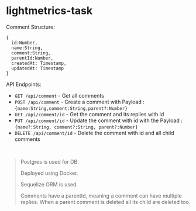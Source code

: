 # lightmetrics-task

Comment Structure:

```
{
  id:Number,
  name:String,
  comment:String,
  parentId:Number,
  createdAt: Timestamp,
  updatedAt: Timestamp
}
```

API Endpoints:

- `GET /api/comment` - Get all comments
- `POST /api/comment` - Create a comment with Payload : `{name:String,comment:String,parent?:Number}`
- `GET /api/comment/id` - Get the comment and its replies with id
- `PUT /api/comment/id` - Update the comment with id with the Payload : `{name?:String, comment?:String, parent?:Number}`
- `DELETE /api/comment/id` - Delete the comment with id and all child comments  

<br>

> Postgres is used for DB.
> 
> Deployed using Docker.
> 
> Sequelize ORM is used.
> 
> Comments have a parentId, meaning a comment can have multiple replies. When a parent comment is deleted all its child are deleted too.
